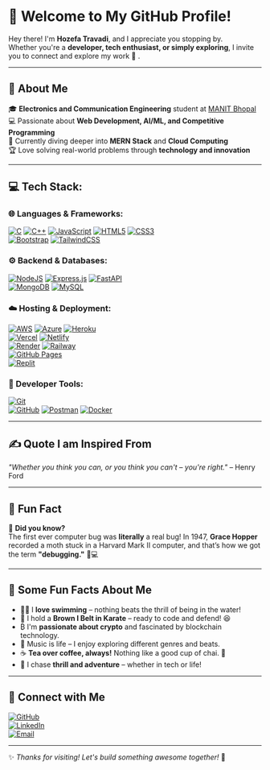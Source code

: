 # 👋 Welcome to My GitHub Profile!

Hey there! I'm **Hozefa Travadi**, and I appreciate you stopping by.  
Whether you're a **developer, tech enthusiast, or simply exploring**, I invite you to connect and explore my work 🚀 . 

---

## 🤔 About Me  
🎓 **Electronics and Communication Engineering** student at [MANIT Bhopal](https://www.manit.ac.in/)  
💻 Passionate about **Web Development, AI/ML, and Competitive Programming**  
🚀 Currently diving deeper into **MERN Stack** and **Cloud Computing**  
🏆 Love solving real-world problems through **technology and innovation** 

---

## 💻 Tech Stack:
### 🌐 Languages & Frameworks:
[![C](https://img.shields.io/badge/C-%2300599C.svg?style=for-the-badge&logo=c&logoColor=white)](https://en.wikipedia.org/wiki/C_(programming_language)) 
[![C++](https://img.shields.io/badge/C++-%2300599C.svg?style=for-the-badge&logo=c%2B%2B&logoColor=white)](https://cplusplus.com/) 
[![JavaScript](https://img.shields.io/badge/JavaScript-%23323330.svg?style=for-the-badge&logo=javascript&logoColor=%23F7DF1E)](https://developer.mozilla.org/en-US/docs/Web/JavaScript) 
[![HTML5](https://img.shields.io/badge/HTML5-%23E34F26.svg?style=for-the-badge&logo=html5&logoColor=white)](https://developer.mozilla.org/en-US/docs/Web/HTML) 
[![CSS3](https://img.shields.io/badge/CSS3-%231572B6.svg?style=for-the-badge&logo=css3&logoColor=white)](https://developer.mozilla.org/en-US/docs/Web/CSS)  
[![Bootstrap](https://img.shields.io/badge/Bootstrap-%238511FA.svg?style=for-the-badge&logo=bootstrap&logoColor=white)](https://getbootstrap.com/) 
[![TailwindCSS](https://img.shields.io/badge/TailwindCSS-%2338B2AC.svg?style=for-the-badge&logo=tailwind-css&logoColor=white)](https://tailwindcss.com/)  

### ⚙️ Backend & Databases:
[![NodeJS](https://img.shields.io/badge/Node.js-6DA55F?style=for-the-badge&logo=node.js&logoColor=white)](https://nodejs.org/) 
[![Express.js](https://img.shields.io/badge/Express.js-%23404d59.svg?style=for-the-badge&logo=express&logoColor=%2361DAFB)](https://expressjs.com/) 
[![FastAPI](https://img.shields.io/badge/FastAPI-005571?style=for-the-badge&logo=fastapi)](https://fastapi.tiangolo.com/)  
[![MongoDB](https://img.shields.io/badge/MongoDB-%234ea94b.svg?style=for-the-badge&logo=mongodb&logoColor=white)](https://www.mongodb.com/) 
[![MySQL](https://img.shields.io/badge/MySQL-4479A1.svg?style=for-the-badge&logo=mysql&logoColor=white)](https://www.mysql.com/)  

### ☁️ Hosting & Deployment:
[![AWS](https://img.shields.io/badge/AWS-FF9900?style=for-the-badge&logo=amazon-aws&logoColor=white)](https://aws.amazon.com/) 
[![Azure](https://img.shields.io/badge/Azure-0072C6?style=for-the-badge&logo=microsoft-azure&logoColor=white)](https://azure.microsoft.com/) 
[![Heroku](https://img.shields.io/badge/Heroku-8A2BE2?style=for-the-badge&logo=heroku&logoColor=white)](https://www.heroku.com/)  
[![Vercel](https://img.shields.io/badge/Vercel-ffffff?style=for-the-badge&logo=vercel&logoColor=black)](https://vercel.com/) 
[![Netlify](https://img.shields.io/badge/Netlify-00C7B7?style=for-the-badge&logo=netlify&logoColor=white)](https://www.netlify.com/)  
[![Render](https://img.shields.io/badge/Render-4353FF?style=for-the-badge&logo=render&logoColor=white)](https://render.com/) 
[![Railway](https://img.shields.io/badge/Railway-005571?style=for-the-badge&logo=railway&logoColor=white)](https://railway.app/)  
[![GitHub Pages](https://img.shields.io/badge/GitHub%20Pages-4479A1?style=for-the-badge&logo=github&logoColor=white)](https://pages.github.com/)  
[![Replit](https://img.shields.io/badge/Replit-F26207?style=for-the-badge&logo=replit&logoColor=white)](https://replit.com/)    

### 🔧 Developer Tools:
[![Git](https://img.shields.io/badge/Git-F05032?style=for-the-badge&logo=git&logoColor=white)](https://git-scm.com/)  
[![GitHub](https://img.shields.io/badge/GitHub-8A2BE2?style=for-the-badge&logo=github&logoColor=white)](https://github.com/) 
[![Postman](https://img.shields.io/badge/Postman-FF6C37?style=for-the-badge&logo=postman&logoColor=white)](https://www.postman.com/) 
[![Docker](https://img.shields.io/badge/Docker-2496ED?style=for-the-badge&logo=docker&logoColor=white)](https://www.docker.com/)  


---

## ✍️ Quote I am Inspired From  
*"Whether you think you can, or you think you can't – you're right."* – Henry Ford  

---

## 🎉 Fun Fact  
🧐 **Did you know?**  
The first ever computer bug was **literally** a real bug! In 1947, **Grace Hopper** recorded a moth stuck in a Harvard Mark II computer, and that’s how we got the term **"debugging."** 🐛💻  

---

## 🎉 Some Fun Facts About Me  
- 🏊‍♂️ I **love swimming** – nothing beats the thrill of being in the water!  
- 🥋 I hold a **Brown I Belt in Karate** – ready to code and defend! 😆  
- ₿ I'm **passionate about crypto** and fascinated by blockchain technology.  
- 🎵 Music is life – I enjoy exploring different genres and beats.  
- ☕ **Tea over coffee, always!** Nothing like a good cup of chai. 🍵  
- 🚀 I chase **thrill and adventure** – whether in tech or life!  

---

## 🔗 Connect with Me
[![GitHub](https://img.shields.io/badge/GitHub-%23121011.svg?style=flat&logo=github&logoColor=white)](https://github.com/HozefaTravadi)  
[![LinkedIn](https://img.shields.io/badge/LinkedIn-0A66C2?style=flat&logo=linkedin)](https://www.linkedin.com/in/hozefa-travadi-o7/)  
[![Email](https://img.shields.io/badge/Email-EA4335?style=flat&logo=gmail&logoColor=white)](mailto:hozefatravadi7@gmail.com)  

---

✨ *Thanks for visiting! Let's build something awesome together!* 🚀  
